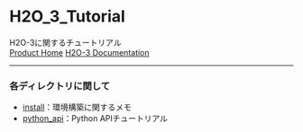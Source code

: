 # H2O_3_Tutorial
H2O-3に関するチュートリアル  
[Product Home](https://www.h2o.ai/products/h2o/)
[H2O-3 Documentation](https://docs.h2o.ai/h2o/latest-stable/h2o-docs/index.html)
  
***
### 各ディレクトリに関して
- [install](./install)：環境構築に関するメモ
- [python_api](./python_api)：Python APIチュートリアル
  
